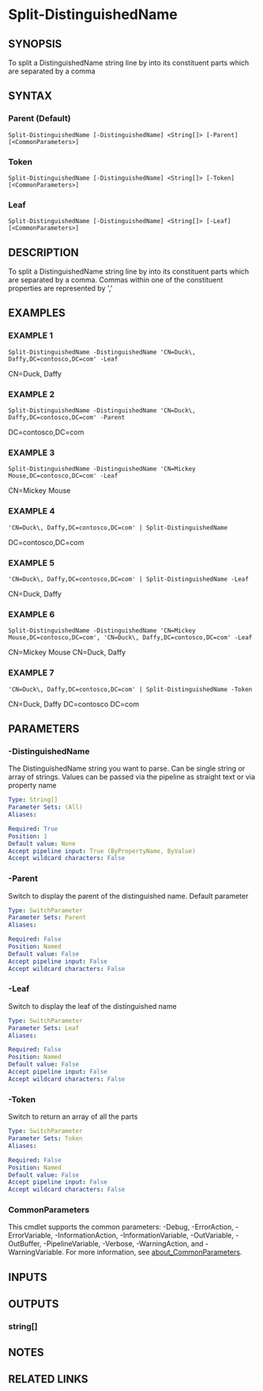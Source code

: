 ﻿---
external help file: PoshFunctions-help.xml
Module Name: poshfunctions
online version:
schema: 2.0.0
---

# Split-DistinguishedName

## SYNOPSIS
To split a DistinguishedName string line by into its constituent parts which are separated by a comma

## SYNTAX

### Parent (Default)
```
Split-DistinguishedName [-DistinguishedName] <String[]> [-Parent] [<CommonParameters>]
```

### Token
```
Split-DistinguishedName [-DistinguishedName] <String[]> [-Token] [<CommonParameters>]
```

### Leaf
```
Split-DistinguishedName [-DistinguishedName] <String[]> [-Leaf] [<CommonParameters>]
```

## DESCRIPTION
To split a DistinguishedName string line by into its constituent parts which are separated by a comma.
Commas within
one of the constituent properties are represented by '\,'

## EXAMPLES

### EXAMPLE 1
```
Split-DistinguishedName -DistinguishedName 'CN=Duck\, Daffy,DC=contosco,DC=com' -Leaf
```

CN=Duck\, Daffy

### EXAMPLE 2
```
Split-DistinguishedName -DistinguishedName 'CN=Duck\, Daffy,DC=contosco,DC=com' -Parent
```

DC=contosco,DC=com

### EXAMPLE 3
```
Split-DistinguishedName -DistinguishedName 'CN=Mickey Mouse,DC=contosco,DC=com' -Leaf
```

CN=Mickey Mouse

### EXAMPLE 4
```
'CN=Duck\, Daffy,DC=contosco,DC=com' | Split-DistinguishedName
```

DC=contosco,DC=com

### EXAMPLE 5
```
'CN=Duck\, Daffy,DC=contosco,DC=com' | Split-DistinguishedName -Leaf
```

CN=Duck\, Daffy

### EXAMPLE 6
```
Split-DistinguishedName -DistinguishedName 'CN=Mickey Mouse,DC=contosco,DC=com', 'CN=Duck\, Daffy,DC=contosco,DC=com' -Leaf
```

CN=Mickey Mouse
CN=Duck\, Daffy

### EXAMPLE 7
```
'CN=Duck\, Daffy,DC=contosco,DC=com' | Split-DistinguishedName -Token
```

CN=Duck\, Daffy
DC=contosco
DC=com

## PARAMETERS

### -DistinguishedName
The DistinguishedName string you want to parse.
Can be single string or array of strings.
Values can be passed
via the pipeline as straight text or via property name

```yaml
Type: String[]
Parameter Sets: (All)
Aliases:

Required: True
Position: 1
Default value: None
Accept pipeline input: True (ByPropertyName, ByValue)
Accept wildcard characters: False
```

### -Parent
Switch to display the parent of the distinguished name.
Default parameter

```yaml
Type: SwitchParameter
Parameter Sets: Parent
Aliases:

Required: False
Position: Named
Default value: False
Accept pipeline input: False
Accept wildcard characters: False
```

### -Leaf
Switch to display the leaf of the distinguished name

```yaml
Type: SwitchParameter
Parameter Sets: Leaf
Aliases:

Required: False
Position: Named
Default value: False
Accept pipeline input: False
Accept wildcard characters: False
```

### -Token
Switch to return an array of all the parts

```yaml
Type: SwitchParameter
Parameter Sets: Token
Aliases:

Required: False
Position: Named
Default value: False
Accept pipeline input: False
Accept wildcard characters: False
```

### CommonParameters
This cmdlet supports the common parameters: -Debug, -ErrorAction, -ErrorVariable, -InformationAction, -InformationVariable, -OutVariable, -OutBuffer, -PipelineVariable, -Verbose, -WarningAction, and -WarningVariable. For more information, see [about_CommonParameters](http://go.microsoft.com/fwlink/?LinkID=113216).

## INPUTS

## OUTPUTS

### string[]
## NOTES

## RELATED LINKS
